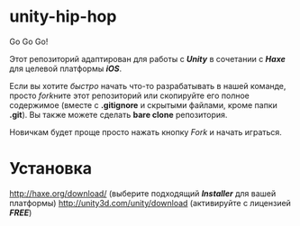 unity-hip-hop
=============

Go Go Go!

Этот репозиторий адаптирован для работы с ___Unity___ в сочетании с ___Haxe___ для целевой платформы ___iOS___.

Если вы хотите *быстро* начать что-то разрабатывать в нашей команде, просто *fork*ните этот репозиторий или скопируйте его полное содержимое (вместе с **.gitignore** и скрытыми файлами, кроме папки **.git**). Вы также можете сделать **bare clone** репозитория.

Новичкам будет проще просто нажать кнопку *Fork* и начать играться.

Установка
=========

http://haxe.org/download/ (выберите подходящий ___Installer___ для вашей платформы)
http://unity3d.com/unity/download (активируйте с лицензией ___FREE___)
